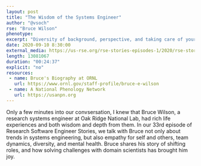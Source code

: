 ```yaml
---
layout: post
title: "The Wisdom of the Systems Engineer"
author: "@vsoch"
rse: "Bruce Wilson"
phenotype: 
excerpt: "Diversity of background, perspective, and taking care of yourself and your team are only a few of the ingredients for resiient teams and tools."
date: 2020-09-10 8:30:00
external_media: https://us-rse.org/rse-stories-episodes-1/2020/rse-stories-bruce-wilson-episode-33.mp3
length: 13081067
duration: "00:24:37"
explicit: "no"
resources:
 - name: Bruce's Biography at ORNL
   url: https://www.ornl.gov/staff-profile/bruce-e-wilson
 - name: A National Phenology Network
   url: https://usanpn.org
--- 
```


Only a few minutes into our convsersation, I knew that Bruce Wilson, a research
systems engineer at Oak Ridge National Lab, had rich life experiences and both
wisdom and depth from them. In our 33rd episode of Research Software Engineer Stories,
we talk with Bruce not only about trends in systems engineering, but also empathy for self
and others, team dynamics, diversity, and mental health. Bruce shares his story of
shifting roles, and how solving challenges with domain scientists has brought him joy.
